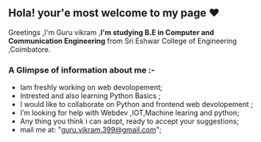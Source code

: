 ## Hola! your'e most welcome to my page ❤  ##


<italic>Greetings ,I'm Guru vikram ,<strong>I'm studying B.E in Computer and Communication Engineering</strong> from Sri Eshwar College of Engineering ,Coimbatore.</italic>
 

### A Glimpse of information about me :- ###
-  Iam freshly working on web devolopement;
-  Intrested and also learning Python Basics ;
-  I would like to collaborate on Python and frontend web devolopement ;
-  I’m looking for help with Webdev ,IOT,Machine learing and python;  
-  Any thing you think i can adopt, ready to accept your suggestions;
-  mail me at: "guru.vikram.399@gmail.com";